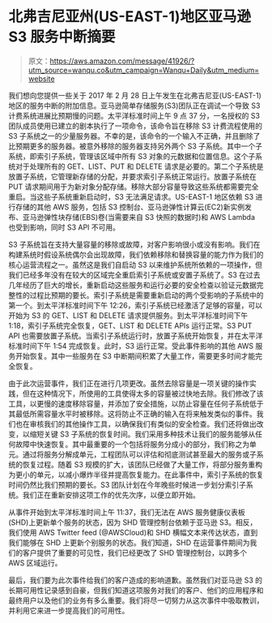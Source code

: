 # 北弗吉尼亚州(US-EAST-1)地区亚马逊 S3 服务中断摘要

> 原文：<https://aws.amazon.com/message/41926/?utm_source=wanqu.co&utm_campaign=Wanqu+Daily&utm_medium=website>

我们想向您提供一些关于 2017 年 2 月 28 日上午发生在北弗吉尼亚(US-EAST-1)地区的服务中断的附加信息。亚马逊简单存储服务(S3)团队正在调试一个导致 S3 计费系统进展比预期慢的问题。太平洋标准时间上午 9 点 37 分，一名授权的 S3 团队成员使用已建立的剧本执行了一项命令，该命令旨在移除 S3 计费流程使用的 S3 子系统之一的少量服务器。不幸的是，该命令的一个输入不正确，并且删除了比预期更多的服务器。被意外移除的服务器支持另外两个 S3 子系统。其中一个子系统，即索引子系统，管理该区域中所有 S3 对象的元数据和位置信息。这个子系统对于处理所有的 GET、LIST、PUT 和 DELETE 请求是必要的。第二个子系统是放置子系统，它管理新存储的分配，并要求索引子系统正常运行。放置子系统在 PUT 请求期间用于为新对象分配存储。移除大部分容量导致这些系统都需要完全重启。当这些子系统重新启动时，S3 无法满足请求。US-EAST-1 地区依赖 S3 进行存储的其他 AWS 服务，包括 S3 控制台、亚马逊弹性计算云(EC2)新实例发布、亚马逊弹性块存储(EBS)卷(当需要来自 S3 快照的数据时)和 AWS Lambda 也受到影响，同时 S3 API 不可用。

S3 子系统旨在支持大量容量的移除或故障，对客户影响很小或没有影响。我们在构建系统时假设系统偶尔会出现故障，我们依赖移除和替换容量的能力作为我们的核心运营流程之一。虽然这是我们自启动 S3 以来维护系统所依赖的一项操作，但我们已经多年没有在较大的区域完全重启索引子系统或安置子系统了。S3 在过去几年经历了巨大的增长，重新启动这些服务和运行必要的安全检查以验证元数据完整性的过程比预期的要长。索引子系统是需要重新启动的两个受影响的子系统中的第一个。到太平洋标准时间下午 12:26，索引子系统已经激活了足够的容量，可以开始为 S3 的 GET、LIST 和 DELETE 请求提供服务。到太平洋标准时间下午 1:18，索引子系统完全恢复，GET、LIST 和 DELETE APIs 运行正常。S3 PUT API 也需要放置子系统。当索引子系统运行时，放置子系统开始恢复，并在太平洋标准时间下午 1:54 完成恢复。此时，S3 运行正常。受此事件影响的其他 AWS 服务开始恢复。其中一些服务在 S3 中断期间积累了大量工作，需要更多时间才能完全恢复。

由于此次运营事件，我们正在进行几项更改。虽然去除容量是一项关键的操作实践，但在这种情况下，所使用的工具使得太多的容量被过快地去除。我们修改了该工具，以更慢的速度移除容量，并添加了安全措施，以防止容量在任何子系统低于其最低所需容量水平时被移除。这将防止不正确的输入在将来触发类似的事件。我们也在审核我们的其他操作工具，以确保我们有类似的安全检查。我们还将做出改变，以缩短关键 S3 子系统的恢复时间。我们采用多种技术让我们的服务能够从任何故障中快速恢复。其中最重要的一个包括将服务分成小的部分，我们称之为单元。通过将服务分解成单元，工程团队可以评估和彻底测试甚至最大的服务或子系统的恢复过程。随着 S3 规模的扩大，该团队已经做了大量工作，将部分服务重构为更小的单元，以减小爆炸半径并提高恢复能力。在此事件中，索引子系统的恢复时间仍然比我们预期的要长。S3 团队计划在今年晚些时候进一步划分索引子系统。我们正在重新安排这项工作的优先次序，以便立即开始。

从事件开始到太平洋标准时间上午 11:37，我们无法在 AWS 服务健康仪表板(SHD)上更新单个服务的状态，因为 SHD 管理控制台依赖于亚马逊 S3。相反，我们使用 AWS Twitter feed (@AWSCloud)和 SHD 横幅文本来传达状态，直到我们能够在 SHD 上更新个别服务的状态。我们知道，SHD 在运营事件期间为我们的客户提供了重要的可见性，我们已经更改了 SHD 管理控制台，以跨多个 AWS 区域运行。

最后，我们要为此次事件给我们的客户造成的影响道歉。虽然我们对亚马逊 S3 的长期可用性记录感到自豪，但我们知道这项服务对我们的客户、他们的应用程序和最终用户以及他们的业务有多么重要。我们将尽一切努力从这次事件中吸取教训，并利用它来进一步提高我们的可用性。